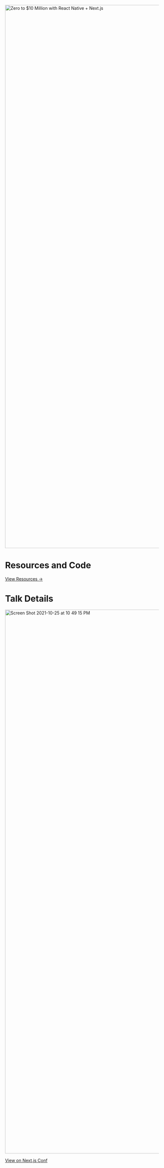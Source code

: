 <a href="https://fernandorojo.co/conf"><img width="1774" alt="Zero to $10 Million with React Native + Next.js" src="https://user-images.githubusercontent.com/13172299/138901243-e28ba70d-ee44-4370-a20c-aa49ed78caad.png"></a>

# Resources and Code

[View Resources →](https://fernandorojo.co/conf)

# Talk Details

<img width="1776" alt="Screen Shot 2021-10-25 at 10 49 15 PM" src="https://user-images.githubusercontent.com/13172299/138900925-b73eb6cc-9997-45a6-aa30-7c505cea2dcc.png">

[View on Next.js Conf](https://nextjs.org/conf/speakers/fernando)
